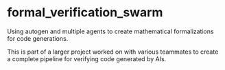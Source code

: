 # formal_verification_swarm
Using autogen and multiple agents to create mathematical formalizations for code generations.

This is part of a larger project worked on with various teammates to create a complete pipeline for verifying code generated by AIs.
